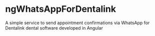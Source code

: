 # ngWhatsAppForDentalink
A simple service to send appointment confirmations via WhatsApp for Dentalink dental software developed in Angular
